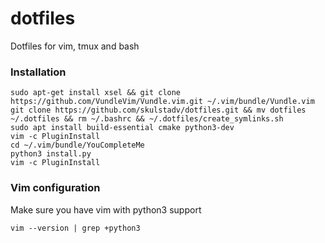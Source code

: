 # dotfiles
Dotfiles for vim, tmux and bash

### Installation

    sudo apt-get install xsel && git clone https://github.com/VundleVim/Vundle.vim.git ~/.vim/bundle/Vundle.vim
    git clone https://github.com/skulstadv/dotfiles.git && mv dotfiles ~/.dotfiles && rm ~/.bashrc && ~/.dotfiles/create_symlinks.sh
    sudo apt install build-essential cmake python3-dev
    vim -c PluginInstall
    cd ~/.vim/bundle/YouCompleteMe
    python3 install.py
    vim -c PluginInstall 

### Vim configuration
Make sure you have vim with python3 support
````
vim --version | grep +python3
````
